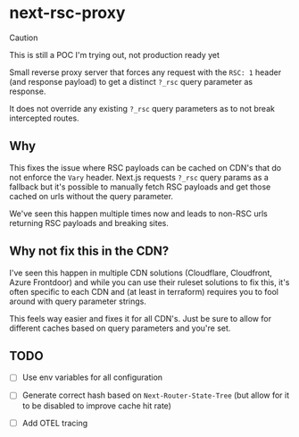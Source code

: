 # next-rsc-proxy

> [!CAUTION]
> This is still a POC I'm trying out, not production ready yet

Small reverse proxy server that forces any request with the `RSC: 1` header (and response payload) to get a distinct `?_rsc` query parameter as response.

It does not override any existing `?_rsc` query parameters as to not break intercepted routes.

## Why

This fixes the issue where RSC payloads can be cached on CDN's that do not enforce the `Vary` header. Next.js requests `?_rsc` query params as a fallback  but it's possible to manually fetch RSC payloads and get those cached on urls without the query parameter.

We've seen this happen multiple times now and leads to non-RSC urls returning RSC payloads and breaking sites.

## Why not fix this in the CDN?

I've seen this happen in multiple CDN solutions (Cloudflare, Cloudfront, Azure Frontdoor) and while you can use their ruleset solutions to fix this, it's often specific to each CDN and (at least in terraform) requires you to fool around with query parameter strings.

This feels way easier and fixes it for all CDN's. Just be sure to allow for different caches based on query parameters and you're set.

## TODO
- [ ] Use env variables for all configuration
- [ ] Generate correct hash based on `Next-Router-State-Tree` (but allow for it to be disabled to improve cache hit rate)
- [ ] Add OTEL tracing




